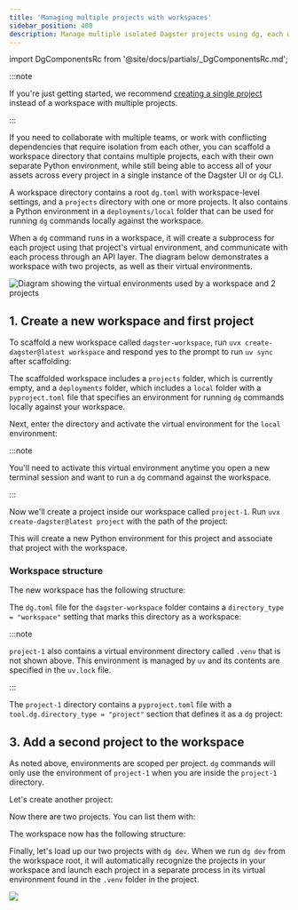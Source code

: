 ```yaml
---
title: 'Managing multiple projects with workspaces'
sidebar_position: 400
description: Manage multiple isolated Dagster projects using dg, each with unique environments, by creating a workspace directory with create-dagster project.
---
```


import DgComponentsRc from '@site/docs/partials/\_DgComponentsRc.md';

<DgComponentsRc />

:::note

If you're just getting started, we recommend [creating a single project](/guides/build/projects/creating-a-new-project) instead of a workspace with multiple projects.

:::

If you need to collaborate with multiple teams, or work with conflicting dependencies that require isolation from each other, you can scaffold a workspace directory that contains multiple projects, each with their own separate Python environment, while still being able to access all of your assets across every project in a single instance of the Dagster UI or `dg` CLI.

A workspace directory contains a root `dg.toml` with workspace-level settings, and a `projects` directory with one or more projects. It also contains a Python environment in a `deployments/local` folder that can be used for running `dg` commands locally against the workspace.

When a `dg` command runs in a workspace, it will create a subprocess for each project using that project's virtual environment, and communicate with each process through an API layer. The diagram below demonstrates a workspace with two projects, as well as their virtual environments.

![Diagram showing the virtual environments used by a workspace and 2 projects](/images/guides/build/projects-and-components/setting-up-a-workspace/workspace-venvs.png)

## 1. Create a new workspace and first project

To scaffold a new workspace called `dagster-workspace`, run `uvx create-dagster@latest workspace` and respond yes to the prompt to run `uv sync` after scaffolding:

<CliInvocationExample path="docs_snippets/docs_snippets/guides/dg/workspace/1-dg-scaffold-workspace.txt" />

The scaffolded workspace includes a `projects` folder, which is currently empty, and a `deployments` folder, which includes a `local` folder with a `pyproject.toml` file that specifies an environment for running `dg` commands locally against your workspace.

Next, enter the directory and activate the virtual environment for the `local` environment:

<CliInvocationExample path="docs_snippets/docs_snippets/guides/dg/workspace/2-activate-workspace-venv.txt" />

:::note

You'll need to activate this virtual environment anytime you open a new terminal session and want to run a `dg` command against the workspace.

:::

Now we'll create a project inside our workspace called `project-1`. Run `uvx create-dagster@latest project` with the path of the project:

<CliInvocationExample path="docs_snippets/docs_snippets/guides/dg/workspace/3-dg-scaffold-project.txt" />

This will create a new Python environment for this project and associate that project with the workspace.

### Workspace structure

The new workspace has the following structure:

<CliInvocationExample path="docs_snippets/docs_snippets/guides/dg/workspace/4-tree.txt" />

The `dg.toml` file for the `dagster-workspace` folder contains a `directory_type = "workspace"` setting that marks this directory as a workspace:

<CodeExample
  path="docs_snippets/docs_snippets/guides/dg/workspace/5-dg.toml"
  language="TOML"
  title="dagster-workspace/dg.toml"
/>

:::note

`project-1` also contains a virtual environment directory called `.venv` that is not shown above. This environment is managed by `uv` and its contents are specified in the `uv.lock` file.

:::

The `project-1` directory contains a `pyproject.toml` file with a
`tool.dg.directory_type = "project"` section that defines it as a `dg` project:

<CodeExample
  path="docs_snippets/docs_snippets/guides/dg/workspace/6-project-pyproject.toml"
  language="TOML"
  title="dagster-workspace/projects/project-1/pyproject.toml"
/>

## 3. Add a second project to the workspace

As noted above, environments are scoped per project. `dg` commands will only use the environment of `project-1` when you are inside the `project-1` directory.

Let's create another project:

<CliInvocationExample path="docs_snippets/docs_snippets/guides/dg/workspace/7-scaffold-project.txt" />

Now there are two projects. You can list them with:

<CliInvocationExample path="docs_snippets/docs_snippets/guides/dg/workspace/8-project-list.txt" />

The workspace now has the following structure:

Finally, let's load up our two projects with `dg dev`. When we run `dg dev` from the workspace root, it will automatically recognize the projects in your workspace and launch each project in a separate process in its virtual environment found in the `.venv` folder in the project.

<CliInvocationExample contents="dg dev" />

![](/images/guides/build/projects-and-components/setting-up-a-workspace/two-projects.png)
